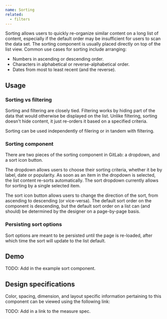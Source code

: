 ```yaml
---
name: Sorting
related:
  - filters
---
```


Sorting allows users to quickly re-organize similar content on a long list of content, especially if the default order may be insufficient for users to scan the data set. The sorting component is usually placed directly on top of the list view. Common use cases for sorting include arranging:

*   Numbers in ascending or descending order.
*   Characters in alphabetical or reverse-alphabetical order.
*   Dates from most to least recent (and the reverse).

## Usage

### Sorting vs filtering

Sorting and filtering are closely tied. Filtering works by hiding part of the data that would otherwise be displayed on the list. Unlike filtering, sorting doesn't hide content, it just re-orders it based on a specified criteria. 

Sorting can be used independently of filering or in tandem with filtering. 

### Sorting component

There are two pieces of the sorting component in GitLab: a dropdown, and a sort icon button.

The dropdown allows users to choose their sorting criteria, whether it be by label, date or popularity. As soon as an item in the dropdown is selected, the list content re-sorts automatically. The sort dropdown currently allows for sorting by a single selected item.

The sort icon button allows users to change the direction of the sort, from ascending to descending (or vice-versa). The default sort order on the component is descending, but the default sort order on a list can (and should) be determined by the designer on a page-by-page basis.

### Persisting sort options

Sort options are meant to be persisted until the page is re-loaded, after which time the sort will update to the list default. 

## Demo

TODO: Add in the example sort component.

## Design specifications

Color, spacing, dimension, and layout specific information pertaining to this component can be viewed using the following link:

TODO: Add in a link to the measure spec.
